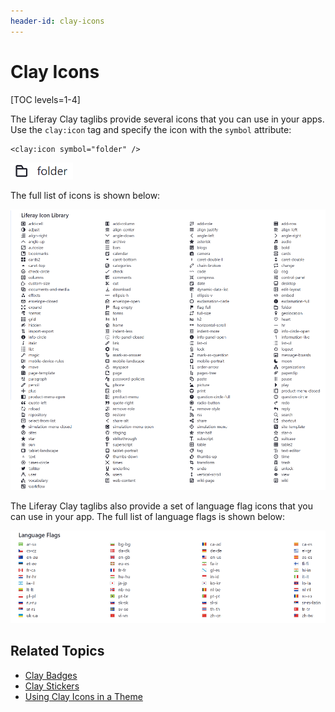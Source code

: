 ```yaml
---
header-id: clay-icons
---
```


# Clay Icons

[TOC levels=1-4]

The Liferay Clay taglibs provide several icons that you can use in your apps. 
Use the `clay:icon` tag and specify the icon with the `symbol` attribute:

```markup
<clay:icon symbol="folder" />
```

![Figure 1: You can include icons in your app with the Clay taglib.](../../../../images/clay-taglib-icon-folder.png)

The full list of icons is shown below:

![Figure 2: The Clay taglib gives you access to several @product@ icons.](../../../../images/clay-taglib-icon-library.png)

The Liferay Clay taglibs also provide a set of language flag icons that you can 
use in your app. The full list of language flags is shown below:

![Figure 3: You can include language flags in your apps.](../../../../images/clay-taglib-icon-language-flags.png)

## Related Topics

- [Clay Badges](/docs/7-2/reference/-/knowledge_base/r/clay-badges)
- [Clay Stickers](/docs/7-2/reference/-/knowledge_base/r/clay-stickers)
- [Using Clay Icons in a Theme](/docs/7-2/frameworks/-/knowledge_base/f/using-clay-icons-in-a-theme)
